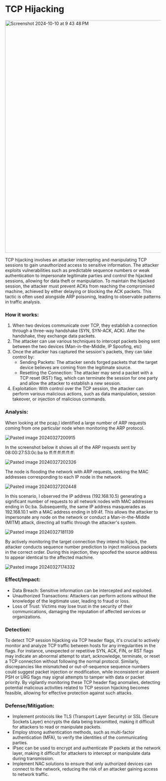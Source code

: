 # TCP Hijacking

<img width="752" alt="Screenshot 2024-10-10 at 9 43 48 PM" src="https://github.com/user-attachments/assets/114fd610-0ece-49fd-9a06-c3644866a200">

TCP hijacking involves an attacker intercepting and manipulating TCP sessions to gain unauthorized access to sensitive information. The attacker exploits vulnerabilities such as predictable sequence numbers or weak authentication to impersonate legitimate parties and control the hijacked sessions, allowing for data theft or manipulation. 
To maintain the hijacked session, the attacker must prevent ACKs from reaching the compromised machine, achieved by either delaying or blocking the ACK packets. This tactic is often used alongside ARP poisoning, leading to observable patterns in traffic analysis.

### How it works: 

1. When two devices communicate over TCP, they establish a connection through a three-way handshake (SYN, SYN-ACK, ACK). After the handshake, they exchange data packets.
2. The attacker can use various techniques to intercept packets being sent between the two devices (Man-in-the-Middle, IP Spoofing, etc)
3. Once the attacker has captured the session's packets, they can take control by:
    + Sending Packets: The attacker sends forged packets that the target device believes are coming from the legitimate source.
    + Resetting the Connection: The attacker may send a packet with a TCP reset (RST) flag, which can terminate the session for one party and allow the attacker to establish a new session.
4. Exploitation: With control over the TCP session, the attacker can perform various malicious actions, such as data manipulation, session takeover, or injection of malicious commands.

### Analysis:
When looking at the pcap,I identified a large number of ARP requests coming from one particular node when monitoring the ARP protocol.

![Pasted image 20240327200915](https://github.com/lm3nitro/Projects/assets/55665256/de3f64f9-2f34-4363-8d51-ca27913bd238)

In the screenshot below it shows all of the ARP requests sent by 08:00:27:53:0c:ba to ff:ff:ff:ff:ff:ff:

![Pasted image 20240327202326](https://github.com/lm3nitro/Projects/assets/55665256/b380cb11-5a73-4c7e-b21a-a2ab71516b6b)

The node is flooding the network with ARP requests, seeking the MAC addresses corresponding to each IP node in the network.

![Pasted image 20240327202448](https://github.com/lm3nitro/Projects/assets/55665256/657d58ba-7fc6-4b7d-85eb-3dcd3d08c4c3)

In this scenario, I observed the IP address (192.168.10.5) generating a significant number of requests to all network nodes with MAC addresses ending in 0c:ba. Subsequently, the same IP address masquerades as 192.168.10.1 with a MAC address ending in b9:4f. This allows the attacker to impersonate any node on the network or conduct a Man-in-the-Middle (MITM) attack, directing all traffic through the attacker's system.

![Pasted image 20240327181139](https://github.com/lm3nitro/Projects/assets/55665256/59bdf099-e010-4eb0-a54c-a5ec4bbff16d)

By actively monitoring the target connection they intend to hijack, the attacker conducts sequence number prediction to inject malicious packets in the correct order. During this injection, they spoofed the source address to appear identical to the affected machine.

![Pasted image 20240327174332](https://github.com/lm3nitro/Projects/assets/55665256/43ccec86-983b-4465-aa93-2b2263860f25)

### Effect/Impact:

+ Data Breach: Sensitive information can be intercepted and exploited.
+ Unauthorized Transactions: Attackers can perform actions without the knowledge of the legitimate user, leading to fraud or loss.
+ Loss of Trust: Victims may lose trust in the security of their communications, damaging the reputation of affected services or organizations.

### Detection:

To detect TCP session hijacking via TCP header flags, it's crucial to actively monitor and analyze TCP traffic between hosts for any irregularities in the flags. For instance, unexpected or repetitive SYN, ACK, FIN, or RST flags may indicate an abnormal attempt to start, acknowledge, terminate, or reset a TCP connection without following the normal protocol. Similarly, discrepancies like mismatched or out-of-sequence sequence numbers could suggest packet injection or modification, while inconsistent or absent PSH or URG flags may signal attempts to tamper with data or packet priority. By vigilantly monitoring these TCP header flag anomalies, detecting potential malicious activities related to TCP session hijacking becomes feasible, allowing for effective protection against such attacks.

### Defense/Mitigation:

+ Implement protocols like TLS (Transport Layer Security) or SSL (Secure Sockets Layer) encrypts the data being transmitted, making it difficult for attackers to read or manipulate packets.
+ Employ strong authentication methods, such as multi-factor authentication (MFA), to verify the identities of the communicating parties.
+ IPsec can be used to encrypt and authenticate IP packets at the network layer, making it difficult for attackers to intercept or manipulate data during transmission.
+ Implement NAC solutions to ensure that only authorized devices can connect to the network, reducing the risk of an attacker gaining access to network traffic.
